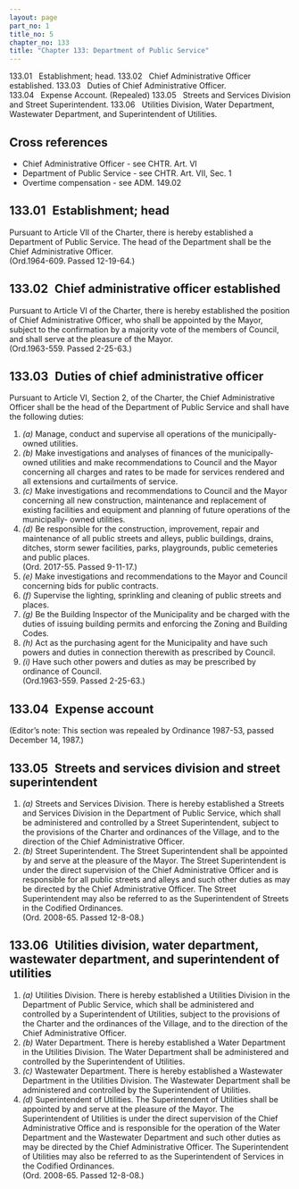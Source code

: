 ```yaml
---
layout: page
part_no: 1
title_no: 5
chapter_no: 133
title: "Chapter 133: Department of Public Service"
---
```


133.01   Establishment; head.
133.02   Chief Administrative Officer established.
133.03   Duties of Chief Administrative Officer.
133.04   Expense Account. (Repealed)
133.05   Streets and Services Division and Street Superintendent.
133.06   Utilities Division, Water Department, Wastewater Department, and
Superintendent of Utilities.
   

## Cross references

* Chief Administrative Officer - see CHTR. Art. VI
* Department of Public Service - see CHTR. Art. VII, Sec. 1
* Overtime compensation - see ADM. 149.02

## 133.01   Establishment; head

Pursuant to
Article VII of the Charter, there is hereby established a Department of Public
Service. The head of the Department shall be the Chief Administrative Officer.  
(Ord.1964-609. Passed 12-19-64.)

## 133.02   Chief administrative officer established

Pursuant to
Article VI of the Charter, there is hereby established the position of Chief
Administrative Officer, who shall be appointed by the Mayor, subject to the
confirmation by a majority vote of the members of Council, and shall serve at
the pleasure of the Mayor.  
(Ord.1963-559. Passed 2-25-63.)

## 133.03   Duties of chief administrative officer

Pursuant to
Article VI, Section 2, of the Charter, the Chief Administrative Officer shall
be the head of the Department of Public Service and shall have the following
duties:

1. _(a)_ Manage, conduct and supervise all operations of the municipally-owned
utilities.
2. _(b)_ Make investigations and analyses of finances of the municipally-owned
utilities and make recommendations to Council and the Mayor concerning all
charges and rates to be made for services rendered and all extensions and
curtailments of service.
3. _(c)_ Make investigations and recommendations to Council and the Mayor
concerning all new construction, maintenance and replacement of existing
facilities and equipment and planning of future operations of the municipally-
owned utilities.
4. _(d)_ Be responsible for the construction, improvement, repair and
maintenance of all public streets and alleys, public buildings, drains,
ditches, storm sewer facilities, parks, playgrounds, public cemeteries and
public places.  
(Ord. 2017-55. Passed 9-11-17.)
5. _(e)_ Make investigations and recommendations to the Mayor and Council
concerning bids for public contracts.
6. _(f)_ Supervise the lighting, sprinkling and cleaning of public streets and
places.
7. _(g)_ Be the Building Inspector of the Municipality and be charged with the
duties of issuing building permits and enforcing the Zoning and Building Codes.
8. _(h)_ Act as the purchasing agent for the Municipality and have such powers
and duties in connection therewith as prescribed by Council.
9. _(i)_ Have such other powers and duties as may be prescribed by ordinance
of Council.  
(Ord.1963-559. Passed 2-25-63.)

## 133.04   Expense account

(Editor’s note: This section was repealed by Ordinance 1987-53, passed
December 14, 1987.)

## 133.05   Streets and services division and street  superintendent

1. _(a)_ Streets and Services Division. There is hereby established a Streets
and Services Division in the Department of Public Service, which shall be
administered and controlled by a Street Superintendent, subject to the
provisions of the Charter and ordinances of the Village, and to the direction
of the Chief Administrative Officer.
 
2. _(b)_ Street Superintendent. The Street Superintendent shall be appointed
by and serve at the pleasure of the Mayor. The Street Superintendent is under
the direct supervision of the Chief Administrative Officer and is responsible
for all public streets and alleys and such other duties as may be directed by
the Chief Administrative Officer. The Street Superintendent may also be
referred to as the Superintendent of Streets in the Codified Ordinances.  
(Ord. 2008-65. Passed 12-8-08.)

## 133.06   Utilities division, water department, wastewater department, and superintendent of utilities

1. _(a)_ Utilities Division. There is hereby established a Utilities Division
in the Department of Public Service, which shall be administered and controlled
by a Superintendent of Utilities, subject to the provisions of the Charter and
the ordinances of the Village, and to the direction of the Chief Administrative
Officer.
 
2. _(b)_ Water Department. There is hereby established a Water Department in
the Utilities Division. The Water Department shall be administered and
controlled by the Superintendent of Utilities.
 
3. _(c)_ Wastewater Department. There is hereby established a Wastewater
Department in the Utilities Division. The Wastewater Department shall be
administered and controlled by the Superintendent of Utilities.
 
4. _(d)_ Superintendent of Utilities. The Superintendent of Utilities shall be
appointed by and serve at the pleasure of the Mayor. The Superintendent of
Utilities is under the direct supervision of the Chief Administrative Office
and is responsible for the operation of the Water Department and the Wastewater
Department and such other duties as may be directed by the Chief Administrative
Officer. The Superintendent of Utilities may also be referred to as the
Superintendent of Services in the Codified Ordinances.  
(Ord. 2008-65. Passed 12-8-08.)
